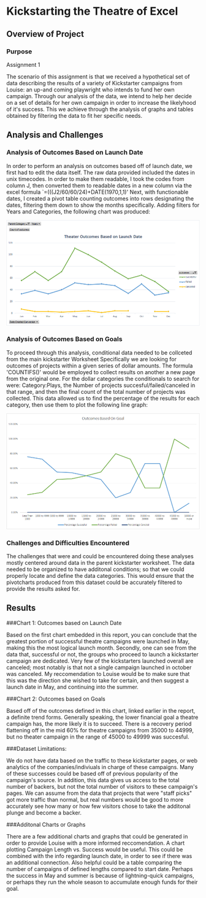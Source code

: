 # Kickstarting the Theatre of Excel

## Overview of Project

### Purpose
Assignment 1

   The scenario of this assignment is that we received a hypothetical set of data describing
  the results of a variety of Kickstarter campaigns from Louise: an up-and coming playwright who intends to fund her own campaign.
Through our analysis of the data, we intend to help her decide on a set of details for
her own campaign in order to increase the likelyhood of it's success. This we achieve through the analysis of graphs
and tables obtained by filtering the data to fit her specific needs.

## Analysis and Challenges

### Analysis of Outcomes Based on Launch Date


In order to perform an analysis on outcomes based off of launch date, we first had to edit the data itself.
The raw data provided included the dates in unix timecodes. In order to make them readable, I took the codes from
column J, then converted them to readable dates in a new column via the excel formula `=(((J2/60/60/24)+DATE(1970,1,1)'
	Next, with functionable dates, I created a pivot table counting outcomes into rows designating the dates,
filtering them down to show the months specifically. Adding filters for Years and Categories, the following chart
was produced:

![Chart of Outcomes vs Launch Date](https://github.com/Jelsik/kickstarter-analysis/blob/main/Theater_Outcomes_vs_launch.png)

### Analysis of Outcomes Based on Goals


To proceed through this analysis, conditional data needed to be collceted from the main kickstarter Worksheet
Specifically we are looking for outcomes of projects within a given series of dollar amounts. The formula 'COUNTIFS()'
would be employed to collect results on another a new page from the original one. For the dollar categories the conditionals
to search for were: Category:Plays, the Number of projects succesful/failed/canceled in that range, and then the final
count of the total number of projects was collected.
	This data allowed us to find the percentage of the results for each category, then use them to plot the following
line graph:

![Chart of Outcomes vs Goals](https://github.com/Jelsik/kickstarter-analysis/blob/main/Outcomes_vs_Goals.png)

### Challenges and Difficulties Encountered


The challenges that were and could be encountered doing these analyses mostly centered around data in the
parent kickstarter worksheet. The data needed to be organized to have additonal conditions; so that we could 
properly locate and define the data categories. This would ensure that the pivotcharts produced
from this dataset could be accurately filtered to provide the results asked for.

## Results

###Chart 1: Outcomes based on Launch Date


Based on the first chart embedded in this report, you can conclude that the greatest portion of successful
theatre campaigns were launched in May, making this the most logical launch month. Secondly, one can see from the data that,
successful or not, the groups who proceed to launch a kickstarter campaign are dedicated. Very few of the kickstarters
launched overall are canceled; most notably is that not a single campaign launched in october was canceled.
	My reccomendation to Louise would be to make sure that this was the direction she wished to take for certain,
and then suggest a launch date in May, and continuing into the summer.

###Chart 2: Outcomes based on Goals


Based off of the outcomes defined in this chart, linked earlier in the report, a definite trend forms.
Generally speaking, the lower financial goal a theatre campaign has, the more likely it is to succeed. There is a recovery
period flattening off in the mid 60% for theatre campaigns from 35000 to 44999, but no theater campaign in the range
of 45000 to 49999 was succesful.

###Dataset Limitations:


We do not have data based on the traffic to these kickstarter pages, or web analytics of the companies/indiviuals
in charge of these campaigns. Many of these successes could be based off of previous popularity of the campaign's source.
In addition, this data gives us access to the total number of backers, but not the total number of visitors to these campaign's pages.
We can assume from the data that projects that were "staff picks" got more traffic than normal, but real numbers would be good to 
more accurately see how many or how few visitors chose to take the additonal plunge and become a backer.

###Additonal Charts or Graphs

There are a few additional charts and graphs that could be generated in order to provide Louise with a more
informed reccomendation. A chart plotting Campaign Length vs. Success would be useful. This could be combined with the info 
 regarding launch date, in order to see if there was an additional connection. Also helpful could be a table comparing the number
 of campaigns of defined lengths compared to start date. Perhaps the success in May and summer is because of lightning-quick campaigns,
 or perhaps they run the whole season to accumulate enough funds for their goal.
